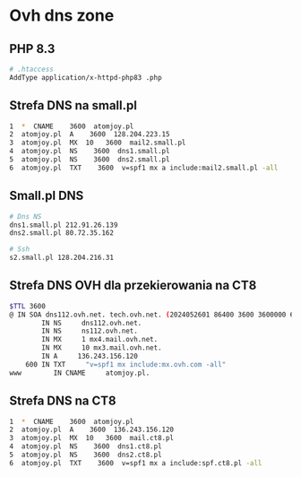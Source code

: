 # Ovh dns zone

## PHP 8.3

```sh
# .htaccess
AddType application/x-httpd-php83 .php
```

## Strefa DNS na small.pl

```sh
1  *  CNAME    3600  atomjoy.pl
2  atomjoy.pl  A    3600  128.204.223.15
3  atomjoy.pl  MX  10   3600  mail2.small.pl
4  atomjoy.pl  NS    3600  dns1.small.pl
5  atomjoy.pl  NS    3600  dns2.small.pl
6  atomjoy.pl  TXT    3600  v=spf1 mx a include:mail2.small.pl -all
```

## Small.pl DNS

```sh
# Dns NS
dns1.small.pl 212.91.26.139
dns2.small.pl 80.72.35.162

# Ssh
s2.small.pl 128.204.216.31
```

## Strefa DNS OVH dla przekierowania na CT8

```sh
$TTL 3600
@ IN SOA dns112.ovh.net. tech.ovh.net. (2024052601 86400 3600 3600000 60)
        IN NS     dns112.ovh.net.
        IN NS     ns112.ovh.net.
        IN MX     1 mx4.mail.ovh.net.
        IN MX     10 mx3.mail.ovh.net.
        IN A     136.243.156.120
    600 IN TXT     "v=spf1 mx include:mx.ovh.com -all"
www        IN CNAME     atomjoy.pl.
```

## Strefa DNS na CT8

```sh
1  *  CNAME    3600  atomjoy.pl
2  atomjoy.pl  A    3600  136.243.156.120
3  atomjoy.pl  MX  10   3600  mail.ct8.pl
4  atomjoy.pl  NS    3600  dns1.ct8.pl
5  atomjoy.pl  NS    3600  dns2.ct8.pl
6  atomjoy.pl  TXT    3600  v=spf1 mx a include:spf.ct8.pl -all
```
